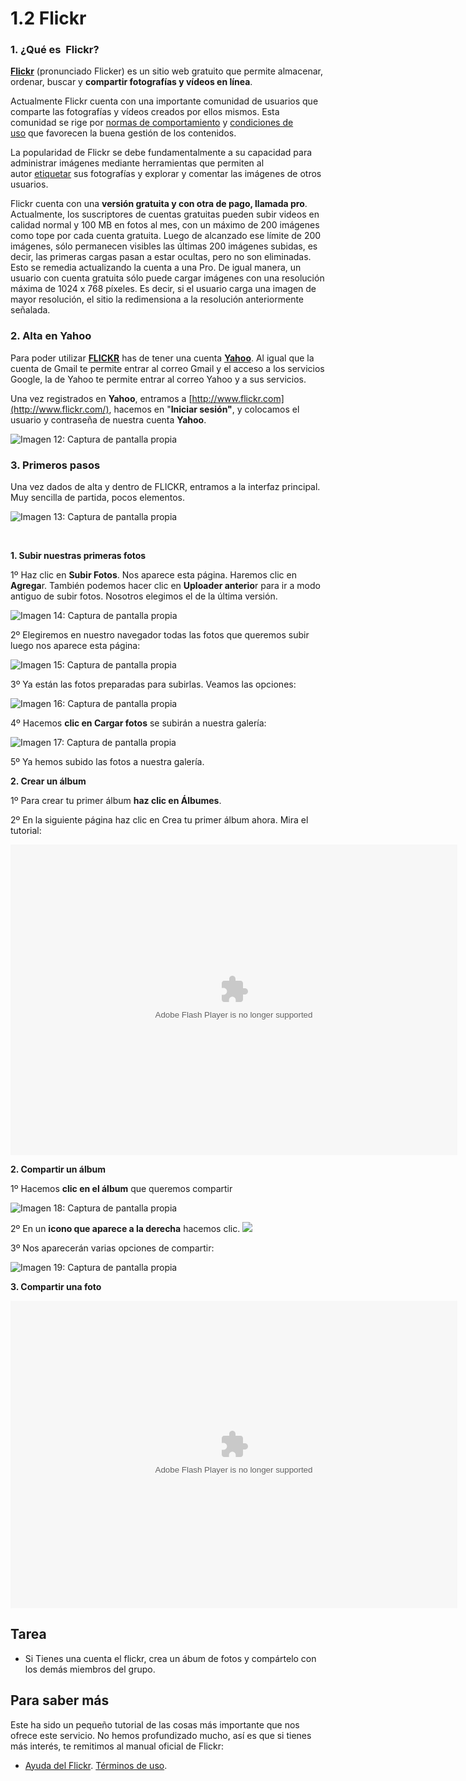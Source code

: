 # 1.2 Flickr

### 1\. ¿Qué es  Flickr?

[**Flickr**](http://www.flickr.com/) (pronunciado Flicker) es un sitio web gratuito que permite almacenar, ordenar, buscar y **compartir fotografías y vídeos en línea**.

Actualmente Flickr cuenta con una importante comunidad de usuarios que comparte las fotografías y vídeos creados por ellos mismos. Esta comunidad se rige por [normas de comportamiento](http://www.flickr.com/guidelines.gne) y [condiciones de uso](http://es.docs.yahoo.com/info/utos.html) que favorecen la buena gestión de los contenidos.

La popularidad de Flickr se debe fundamentalmente a su capacidad para administrar imágenes mediante herramientas que permiten al autor [etiquetar](http://es.wikipedia.org/wiki/Etiqueta_(metadato) "Etiqueta (metadato)") sus fotografías y explorar y comentar las imágenes de otros usuarios.

Flickr cuenta con una **versión gratuita y con otra de pago, llamada pro**. Actualmente, los suscriptores de cuentas gratuitas pueden subir videos en calidad normal y 100 MB en fotos al mes, con un máximo de 200 imágenes como tope por cada cuenta gratuita. Luego de alcanzado ese límite de 200 imágenes, sólo permanecen visibles las últimas 200 imágenes subidas, es decir, las primeras cargas pasan a estar ocultas, pero no son eliminadas. Esto se remedia actualizando la cuenta a una Pro. De igual manera, un usuario con cuenta gratuita sólo puede cargar imágenes con una resolución máxima de 1024 x 768 píxeles. Es decir, si el usuario carga una imagen de mayor resolución, el sitio la redimensiona a la resolución anteriormente señalada.

### 2\. Alta en Yahoo

Para poder utilizar [**FLICKR**](http://www.flickr.com/) has de tener una cuenta [**Yahoo**](http://es.yahoo.com/?s=https). Al igual que la cuenta de Gmail te permite entrar al correo Gmail y el acceso a los servicios Google, la de Yahoo te permite entrar al correo Yahoo y a sus servicios.

Una vez registrados en **Yahoo**, entramos a [http://www.flickr.com](http://www.flickr.com/), hacemos en "**Iniciar sesión"**, y colocamos el usuario y contraseña de nuestra cuenta **Yahoo**.


![Imagen 12: Captura de pantalla propia](img/flikr1.jpg)




### 3\. Primeros pasos

Una vez dados de alta y dentro de FLICKR, entramos a la interfaz principal. Muy sencilla de partida, pocos elementos.


![Imagen 13: Captura de pantalla propia](img/flicker2.jpg)


 

**1\. Subir nuestras primeras fotos**

1º Haz clic en **Subir Fotos**. Nos aparece esta página. Haremos clic en **Agrega**r. También podemos hacer clic en **Uploader anterio**r para ir a modo antiguo de subir fotos. Nosotros elegimos el de la última versión.


![Imagen 14: Captura de pantalla propia](img/flickr3.jpg)




2º Elegiremos en nuestro navegador todas las fotos que queremos subir luego nos aparece esta página:


![Imagen 15: Captura de pantalla propia](img/flickr4.jpg)




3º Ya están las fotos preparadas para subirlas. Veamos las opciones:


![Imagen 16: Captura de pantalla propia](img/flickr6.jpg)




4º Hacemos **clic en Cargar fotos** se subirán a nuestra galería:


![Imagen 17: Captura de pantalla propia](img/flickr7.jpg)




5º Ya hemos subido las fotos a nuestra galería.

**2\. Crear un álbum**

1º Para crear tu primer álbum **haz clic en Álbumes**.

2º En la siguiente página haz clic en Crea tu primer álbum ahora. Mira el tutorial:

<object type="application/x-shockwave-flash" data="http://aularagon.catedu.es/materialesaularagon2013/imagen/flickr.swf" width="715" height="497"><param name="src" value="http://aularagon.catedu.es/materialesaularagon2013/imagen/flickr.swf"></object>

**2\. Compartir un álbum**

1º Hacemos **clic en el álbum** que queremos compartir


![Imagen 18: Captura de pantalla propia](img/flickr8.jpg)





2º En un **icono que aparece a la derecha** hacemos clic. ![](img/icono.jpg)


3º Nos aparecerán varias opciones de compartir:


![Imagen 19: Captura de pantalla propia](img/flickr9.jpg)




**3\. Compartir una foto**

<object type="application/x-shockwave-flash" data="http://aularagon.catedu.es/materialesaularagon2013/imagen/flickr2.swf" style="display: block; margin-left: auto; margin-right: auto;" width="715" height="492"><param name="src" value="http://aularagon.catedu.es/materialesaularagon2013/imagen/flickr2.swf"></object>

## Tarea

*   Si Tienes una cuenta el flickr, crea un ábum de fotos y compártelo con los demás miembros del grupo.

## Para saber más

Este ha sido un pequeño tutorial de las cosas más importante que nos ofrece este servicio. No hemos profundizado mucho, así es que si tienes más interés, te remitimos al manual oficial de Flickr:

*   [Ayuda del Flickr](http://www.flickr.com/help/). [Términos de uso](http://info.yahoo.com/legal/es/yahoo/utos/es-es/).

